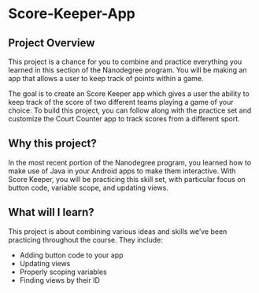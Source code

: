 # Score-Keeper-App

## Project Overview
This project is a chance for you to combine and practice everything you learned in this section of the Nanodegree program. 
You will be making an app that allows a user to keep track of points within a game.

The goal is to create an Score Keeper app which gives a user the ability to keep track of the score of two different teams 
playing a game of your choice. To build this project, you can follow along with the practice set and customize the Court 
Counter app to track scores from a different sport.

## Why this project?
In the most recent portion of the Nanodegree program, you learned how to make use of Java in your Android apps to make them 
interactive. With Score Keeper, you will be practicing this skill set, with particular focus on button code, variable scope, 
and updating views.

## What will I learn?
This project is about combining various ideas and skills we’ve been practicing throughout the course. They include:

* Adding button code to your app
* Updating views
* Properly scoping variables
* Finding views by their ID
